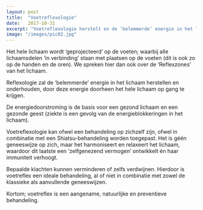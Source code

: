 ```yaml
---
layout: post
title:  "Voetreflexologie"
date:   2017-10-31
excerpt: "Voetreflexologie herstelt en de ‘belemmerde’ energie in het lichaam."
image: "/images/pic02.jpg"
---
```


Het hele lichaam wordt ‘geprojecteerd’ op de voeten; waarbij alle lichaamsdelen ‘in verbinding’ staan met plaatsen op de voeten (dit is ook zo op de handen en de oren).
We spreken hier dan ook over de ‘Reflexzones’ van het lichaam.

Reflexologie zal de ‘belemmerde’ energie in het lichaam herstellen en onderhouden, door deze energie doorheen het hele lichaam op gang te krijgen.

De energiedoorstroming is de basis voor een gezond lichaam en een gezonde geest (ziekte is een gevolg van de energieblokkeringen in het lichaam).

Voetreflexologie kan ofwel een behandeling op zichzelf zijn, ofwel in combinatie met een Shiatsu-behandeling worden toegepast. Het is géén geneeswijze op zich, maar het harmoniseert en relaxeert het lichaam, waardoor dit laatste een ‘zelfgenezend vermogen’ ontwikkelt én haar immuniteit verhoogt.

Bepaalde klachten kunnen verminderen of zelfs verdwijnen.
Hierdoor is voetreflex een ideale behandeling, al of niet in combinatie met zowel de klassieke als aanvullende geneeswijzen.

Kortom; voetreflex is een aangename, natuurlijke en preventieve behandeling.
